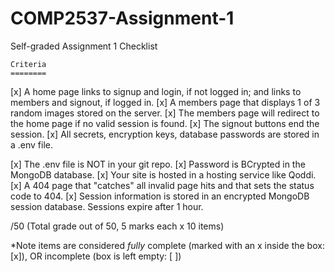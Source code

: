 # COMP2537-Assignment-1
Self-graded Assignment 1 Checklist

    Criteria	
    ========
[x]  A home page links to signup and login, if not logged in; and links to members and signout, if logged in.
[x]  A members page that displays 1 of 3 random images stored on the server.
[x]  The members page will redirect to the home page if no valid session is found.
[x]  The signout buttons end the session.
[x]  All secrets, encryption keys, database passwords are stored in a .env file.

[x]  The .env file is NOT in your git repo.
[x]  Password is BCrypted in the MongoDB database.
[x]  Your site is hosted in a hosting service like Qoddi.
[x]  A 404 page that "catches" all invalid page hits and that sets the status code to 404.
[x]  Session information is stored in an encrypted MongoDB session database. Sessions expire after 1 hour.
 
/50 (Total grade out of 50, 5 marks each x 10 items)

*Note items are considered *fully* complete (marked with an x inside the box: [x]), OR incomplete (box is left empty: [ ])
